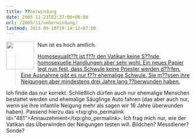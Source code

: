 ```yaml
---
title: ??berwindung
date: 2005-11-23T02:37:00+00:00
url: /2005/11/ueberwindung/
lastmod: 2023-09-10T19:14:12+07:00
---
```

<img src="/images/105.jpg" style="height:75px;width:75px;float:left;margin-right:10px;" />Nun ist es hoch amtlich.

> [Homosexualit??t ist f??r den Vatikan keine S??nde, homosexuelle Handlungen aber sehr wohl. Ein neues Papier legt nun fest, dass Schwule keine Priester werden d??rfen. Eine Ausnahme gibt es nur f??r ehemalige Schwule. Sie m??ssen ihre Neigungen aber mindestens drei Jahre lang ??berwunden haben.][1]

Ich finde das nur korrekt. Schließlich dürfen auch nur ehemalige Menschen bestattet werden und ehemalige Säuglinge Auto fahren (das aber auch nur, wenn sie ihre infantile Neigung mehr als sagen wir 16 Jahre überwunden haben). Passend hierzu das <txp:gho_permalink id="481">Annauzehment</txp:gho_permalink>. Ich frag mich nur, wie der Vatikan das Überwinden der Neigungen testen will. Bildchen? Messdiener? Sonde?

 [1]: http://www.tagesschau.de/aktuell/meldungen/0,1185,OID4981308_REF1,00.html
